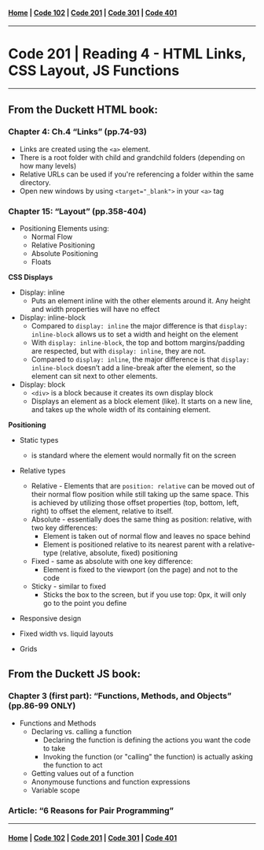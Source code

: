 #### [Home](../README.md) | [Code 102](../102main.md) | [Code 201](../201main.md) | [Code 301](../301main.md) | [Code 401](../401main.md)
***
# Code 201 | Reading 4 - HTML Links, CSS Layout, JS Functions
***
## From the Duckett HTML book:
### Chapter 4: Ch.4 “Links” (pp.74-93)
- Links are created using the `<a>` element.
- There is a root folder with child and grandchild folders (depending on how many levels)
- Relative URLs can be used if you're referencing a folder within the same directory. 
- Open new windows by using `<target="_blank">` in your `<a>` tag

### Chapter 15: “Layout” (pp.358-404)
- Positioning Elements using:
    - Normal Flow
    - Relative Positioning
    - Absolute Positioning
    - Floats

**CSS Displays**
- Display: inline
    - Puts an element inline with the other elements around it. Any height and width properties will have no effect
- Display: inline-block
    - Compared to `display: inline` the major difference is that `display: inline-block` allows us to set a width and height on the element
    - With `display: inline-block`, the top and bottom margins/padding are respected, but with `display: inline`, they are not.
    - Compared to `display: inline`, the major difference is that `display: inline-block` doesn’t add a line-break after the element, so the element can sit next to other elements.
- Display: block 
    - `<div>` is a block because it creates its own display block
    - Displays an element as a block element (like). It starts on a new line, and takes up the whole width of its containing element.

**Positioning**
- Static types
    - is standard where the element would normally fit on the screen
- Relative types
    - Relative - Elements that are `position: relative` can be moved out of their normal flow position while still taking up the same space. This is achieved by utilizing those offset properties (top, bottom, left, right) to offset the element, relative to itself.
    - Absolute - essentially does the same thing as position: relative, with two key differences:
        - Element is taken out of normal flow and leaves no space behind
        - Element is positioned relative to its nearest parent with a relative-type (relative, absolute, fixed) positioning
    - Fixed - same as absolute with one key difference:
        - Element is fixed to the viewport (on the page) and not to the code
    - Sticky - similar to fixed
        - Sticks the box to the screen, but if you use top: 0px, it will only go to the point you define

- Responsive design
- Fixed width vs. liquid layouts
- Grids

## From the Duckett JS book:
### Chapter 3 (first part): “Functions, Methods, and Objects” (pp.86-99 ONLY)
- Functions and Methods
    - Declaring vs. calling a function
        - Declaring the function is defining the actions you want the code to take
        - Invoking the function (or "calling" the function) is actually asking the function to act
    - Getting values out of a function
    - Anonymouse functions and function expressions
    - Variable scope

### Article: “6 Reasons for Pair Programming”

***
#### [Home](../README.md) | [Code 102](../102main.md) | [Code 201](../201main.md) | [Code 301](../301main.md) | [Code 401](../401main.md)